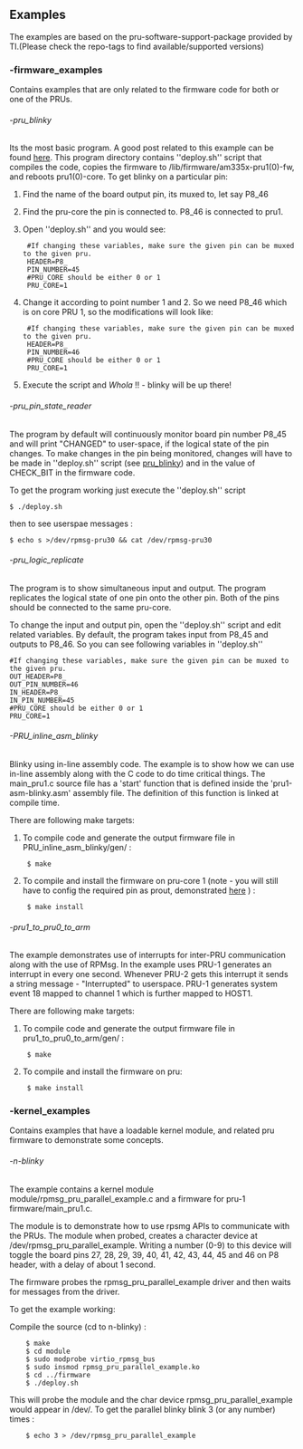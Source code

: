     
## **Examples** 
The examples are based on the pru-software-support-package provided by TI.(Please check the repo-tags to find available/supported versions)

### -firmware_examples
Contains examples that are only related to the firmware code for both or one of the PRUs.
###### -pru_blinky
Its the most basic program. A good post related to this example can be found [here](https://www.zeekhuge.me/post/ptp_blinky/). This program directory contains ''deploy.sh'' script that compiles the code, copies the firmware to /lib/firmware/am335x-pru1(0)-fw, and reboots pru1(0)-core. To get blinky on a particular pin:
1. Find the name of the board output pin, its muxed to, let say P8_46
2. Find the pru-core the pin is connected to. P8_46 is connected to pru1.
3. Open ''deploy.sh'' and you would see:
            
        #If changing these variables, make sure the given pin can be muxed to the given pru.
        HEADER=P8_
        PIN_NUMBER=45
        #PRU_CORE should be either 0 or 1
        PRU_CORE=1
4. Change it according to point number 1 and 2. So we need P8_46 which is on core PRU 1, so the modifications will look like:
            
        #If changing these variables, make sure the given pin can be muxed to the given pru.
        HEADER=P8_
        PIN_NUMBER=46
        #PRU_CORE should be either 0 or 1
        PRU_CORE=1
5. Execute the script and *Whola* !! - blinky will be up there!

###### -pru_pin_state_reader
The program by default will continuously monitor board pin number P8_45 and will print "CHANGED" to user-space, if the logical state of the pin changes.
To make changes in the pin being monitored, changes will have to be made in ''deploy.sh'' script (see [pru_blinky](#-pru_blinky)) and in the value of CHECK_BIT in the firmware code.

To get the program working just execute the ''deploy.sh'' script
        
    $ ./deploy.sh
then to see userspae messages :

    $ echo s >/dev/rpmsg-pru30 && cat /dev/rpmsg-pru30 
###### -pru_logic_replicate

The program is to show simultaneous input and output. The program replicates the logical state of one pin onto the other pin. Both of the pins should be connected to the same pru-core. 

To change the input and output pin, open the ''deploy.sh'' script and edit related variables. By default, the program takes input from P8_45 and outputs to P8_46. So you can see following variables in ''deploy.sh''

    #If changing these variables, make sure the given pin can be muxed to the given pru.  
    OUT_HEADER=P8_
    OUT_PIN_NUMBER=46
    IN_HEADER=P8_
    IN_PIN_NUMBER=45
    #PRU_CORE should be either 0 or 1
    PRU_CORE=1



###### -PRU_inline_asm_blinky 
Blinky using in-line assembly code. The example is to show how we can use in-line assembly along with the C code to do time critical things.
The main_pru1.c source file has a 'start' function that is defined inside the 'pru1-asm-blinky.asm' assembly file. The definition of this function is linked at compile time.

There are following make targets:
1. To compile code and generate the output firmware file in PRU_inline_asm_blinky/gen/ :

        $ make 
2. To compile and install the firmware on pru-core 1 (note - you will still have to config the required pin as prout, demonstrated [here](https://zeekhuge.github.io/post/a_handfull_of_commands_and_scripts_to_get_started_with_beagleboneblack/#starters:01d25bfd2399ec47b9c04f156786eab8) ) : 

        $ make install

###### -pru1_to_pru0_to_arm
The example demonstrates use of interrupts for inter-PRU communication along with the use of RPMsg. In the example uses PRU-1 generates an interrupt in every one second. Whenever PRU-2 gets this interrupt it sends a string message - "Interrupted" to userspace. PRU-1 generates system event 18 mapped to channel 1 which is further mapped to HOST1. 

There are following make targets:
1. To compile code and generate the output firmware file in pru1_to_pru0_to_arm/gen/ :

        $ make 
2. To compile and install the firmware on pru:

        $ make install


### -kernel_examples
Contains examples that have a loadable kernel module, and related pru firmware to demonstrate some concepts.

###### -n-blinky
The example contains a kernel module module/rpmsg_pru_parallel_example.c and a firmware for pru-1 firmware/main_pru1.c. 

The module is to demonstrate how to use rpsmg APIs to communicate with the PRUs. The module when probed, creates a character device at /dev/rpmsg_pru_parallel_example. Writing a number (0-9) to this device will toggle the board pins 27, 28, 29, 39, 40, 41, 42, 43, 44, 45 and 46 on P8 header, with a delay of about 1 second.

The firmware probes the rpmsg_pru_parallel_example driver and then waits for messages from the driver.

To get the example working:

Compile the source (cd to n-blinky) :
        
        $ make
        $ cd module
        $ sudo modprobe virtio_rpmsg_bus
        $ sudo insmod rpmsg_pru_parallel_example.ko
        $ cd ../firmware
        $ ./deploy.sh
This will probe the module and the char device rpmsg_pru_parallel_example would appear in /dev/. To get the parallel blinky blink 3 (or any number) times :

        $ echo 3 > /dev/rpmsg_pru_parallel_example

